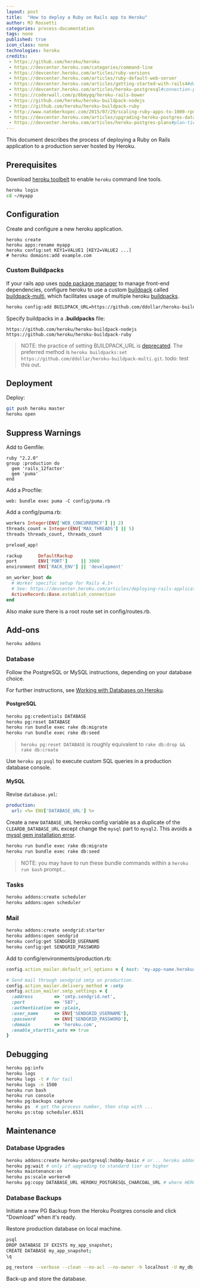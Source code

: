 ```yaml
---
layout: post
title:  "How to deploy a Ruby on Rails app to Heroku"
author: MJ Rossetti
categories: process-documentation
tags: none
published: true
icon_class: none
technologies: heroku
credits:
 - https://github.com/heroku/heroku
 - https://devcenter.heroku.com/categories/command-line
 - https://devcenter.heroku.com/articles/ruby-versions
 - https://devcenter.heroku.com/articles/ruby-default-web-server
 - https://devcenter.heroku.com/articles/getting-started-with-rails4#done
 - https://devcenter.heroku.com/articles/heroku-postgresql#connection-permissions
 - https://coderwall.com/p/6bmygq/heroku-rails-bower
 - https://github.com/heroku/heroku-buildpack-nodejs
 - https://github.com/heroku/heroku-buildpack-ruby
 - http://www.nateberkopec.com/2015/07/29/scaling-ruby-apps-to-1000-rpm.html
 - https://devcenter.heroku.com/articles/upgrading-heroku-postgres-databases#upgrade-with-pg-copy-default
 - https://devcenter.heroku.com/articles/heroku-postgres-plans#plan-tiers
---
```


This document describes the process of deploying a Ruby on Rails application to a production server hosted by Heroku.

## Prerequisites

Download [heroku toolbelt](https://toolbelt.heroku.com/) to enable `heroku` command line tools.

```` sh
heroku login
cd ~/myapp
````

## Configuration

Create and configure a new heroku application.

````
heroku create
heroku apps:rename myapp
heroku config:set KEY1=VALUE1 [KEY2=VALUE2 ...]
# heroku domains:add example.com
````

### Custom Buildpacks

If your rails app uses [node package manager](https://www.npmjs.com/) to manage front-end dependencies, configure heroku to use a custom [buildpack](https://devcenter.heroku.com/articles/buildpacks) called [buildpack-multi](https://github.com/ddollar/heroku-buildpack-multi), which facilitates usage of multiple heroku [buildpacks](https://elements.heroku.com/buildpacks).

````sh
heroku config:add BUILDPACK_URL=https://github.com/ddollar/heroku-buildpack-multi.git
````

Specify buildpacks in a **.buildpacks** file:

    https://github.com/heroku/heroku-buildpack-nodejs
    https://github.com/heroku/heroku-buildpack-ruby

> NOTE: the practice of setting BUILDPACK_URL is [deprecated](https://devcenter.heroku.com/articles/buildpacks#using-a-custom-buildpack). The preferred method is `heroku buildpacks:set https://github.com/ddollar/heroku-buildpack-multi.git`. todo: test this out.

## Deployment

Deploy:

````sh
git push heroku master
heroku open
````

## Suppress Warnings

Add to Gemfile:

````
ruby "2.2.0"
group :production do
  gem 'rails_12factor'
  gem 'puma'
end
````

Add a Procfile:

````
web: bundle exec puma -C config/puma.rb
````

Add a config/puma.rb:

```` rb
workers Integer(ENV['WEB_CONCURRENCY'] || 2)
threads_count = Integer(ENV['MAX_THREADS'] || 5)
threads threads_count, threads_count

preload_app!

rackup      DefaultRackup
port        ENV['PORT']     || 3000
environment ENV['RACK_ENV'] || 'development'

on_worker_boot do
  # Worker specific setup for Rails 4.1+
  # See: https://devcenter.heroku.com/articles/deploying-rails-applications-with-the-puma-web-server#on-worker-boot
  ActiveRecord::Base.establish_connection
end

````

Also make sure there is a root route set in config/routes.rb.

## Add-ons

```` sh
heroku addons
````

### Database

Follow the PostgreSQL or MySQL instructions, depending on your database choice.

For further instructions, see [Working with Databases on Heroku](http://data-creative.info/process-documentation/2015/08/17/databases-on-heroku.html).

#### PostgreSQL

```` sh
heroku pg:credentials DATABASE
heroku pg:reset DATABASE
heroku run bundle exec rake db:migrate
heroku run bundle exec rake db:seed
````

> `heroku pg:reset DATABASE` is roughly equivalent to `rake db:drop && rake db:create`

Use `heroku pg:psql` to execute custom SQL queries in a production database console.

#### MySQL

Revise `database.yml`:

```` yaml
production:
  url: <%= ENV['DATABASE_URL'] %>
````

Create a new `DATABASE_URL` heroku config variable as a duplicate of the `CLEARDB_DATABASE_URL`
 except change the `mysql` part to `mysql2`. This avoids a [mysql gem installation error](http://stackoverflow.com/q/26955058/670433).

```` sh
heroku run bundle exec rake db:migrate
heroku run bundle exec rake db:seed
````

> NOTE: you may have to run these bundle commands within a `heroku run bash` prompt...

### Tasks

```` sh
heroku addons:create scheduler
heroku addons:open scheduler
````

### Mail

```` sh
heroku addons:create sendgrid:starter
heroku addons:open sendgrid
heroku config:get SENDGRID_USERNAME
heroku config:get SENDGRID_PASSWORD
````

Add to config/environments/production.rb:

````rb
config.action_mailer.default_url_options = { host: 'my-app-name.herokuapp.com' }

# Send mail through sendgrid smtp on production.
config.action_mailer.delivery_method = :smtp
config.action_mailer.smtp_settings = {
  :address        => 'smtp.sendgrid.net',
  :port           => '587',
  :authentication => :plain,
  :user_name      => ENV['SENDGRID_USERNAME'],
  :password       => ENV['SENDGRID_PASSWORD'],
  :domain         => 'heroku.com',
  :enable_starttls_auto => true
}
````

## Debugging

````sh
heroku pg:info
heroku logs
heroku logs -t # for tail
heroku logs -n 1500
heroku run bash
heroku run console
heroku pg:backups capture
heroku ps  # get the process number, then stop with ...
heroku ps:stop scheduler.6531
````

## Maintenance

### Database Upgrades

```` sh
heroku addons:create heroku-postgresql:hobby-basic # or... heroku addons:create heroku-postgresql:standard-0
heroku pg:wait # only if upgrading to standard tier or higher
heroku maintenance:on
heroku ps:scale worker=0
heroku pg:copy DATABASE_URL HEROKU_POSTGRESQL_CHARCOAL_URL # where HEROKU_POSTGRESQL_CHARCOAL_URL is the name of the new database
````

### Database Backups

Initiate a new PG Backup from the Heroku Postgres console and click "Download" when it's ready.

Restore production database on local machine.

```` sh
psql
DROP DATABASE IF EXISTS my_app_snapshot;
CREATE DATABASE my_app_snapshot;
\q

pg_restore --verbose --clean --no-acl --no-owner -h localhost -U my_db_user -d my_app_snapshot latest.dump
````

Back-up and store the database.

